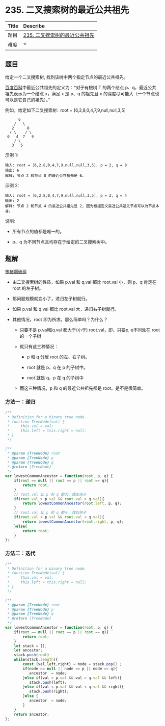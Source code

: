 # 235. 二叉搜索树的最近公共祖先

| Title | Describe                                                                                         |
| :---- | :----------------------------------------------------------------------------------------------- |
| 题目  | [235. 二叉搜索树的最近公共祖先](https://leetcode-cn.com/problems/lowest-common-ancestor-of-a-binary-search-tree/) |
| 难度  | ⭐                                                                                            |

## 题目

给定一个二叉搜索树, 找到该树中两个指定节点的最近公共祖先。

[百度百科](https://baike.baidu.com/item/%E6%9C%80%E8%BF%91%E5%85%AC%E5%85%B1%E7%A5%96%E5%85%88/8918834?fr=aladdin)中最近公共祖先的定义为：“对于有根树 T 的两个结点 p、q，最近公共祖先表示为一个结点 x，满足 x 是 p、q 的祖先且 x 的深度尽可能大（一个节点也可以是它自己的祖先）。”

例如，给定如下二叉搜索树:  root = [6,2,8,0,4,7,9,null,null,3,5]

```
      6
    /   \
   2      8
  / \    / \
 0   4  7   9
    / \
   3   5
 ```

示例 1:

```
输入: root = [6,2,8,0,4,7,9,null,null,3,5], p = 2, q = 8
输出: 6
解释: 节点 2 和节点 8 的最近公共祖先是 6。
```

示例 2:

```
输入: root = [6,2,8,0,4,7,9,null,null,3,5], p = 2, q = 4
输出: 2
解释: 节点 2 和节点 4 的最近公共祖先是 2, 因为根据定义最近公共祖先节点可以为节点本身。
```

说明:

- 所有节点的值都是唯一的。

- p、q 为不同节点且均存在于给定的二叉搜索树中。

## 题解

[笨猪爆破组](https://leetcode-cn.com/u/xiao_ben_zhu/)

- 由二叉搜索树的性质，如果 p.val 和 q.val 都比 root.val 小，则 p、q 肯定在 root 的左子树。

- 那问题规模就变小了，递归左子树就行。

- 如果 p.val 和 q.val 都比 root.val 大，递归右子树就行。

- 其他情况，root 即为所求。那么简单吗？为什么？

    - 只要不是 p.val和q.val 都大于(小于) root.val，即，只要p, q不同处在 root 的一个子树

    - 就只有这三种情况：

        - p 和 q 分居 root 的左、右子树。

        - root 就是 p，q 在 p 的子树中。

        - root 就是 q，p 在 q 的子树中

    - 而这三种情况，p 和 q 的最近公共祖先都是 root。是不是很简单。

### 方法一：递归

```js
/**
 * Definition for a binary tree node.
 * function TreeNode(val) {
 *     this.val = val;
 *     this.left = this.right = null;
 * }
 */

/**
 * @param {TreeNode} root
 * @param {TreeNode} p
 * @param {TreeNode} q
 * @return {TreeNode}
 */
var lowestCommonAncestor = function(root, p, q) {
    if(root == null || root == p || root == q){
        return root;
    }
    // root.val 比 p 和 q 都大，找左孩子
    if(root.val > p.val && root.val > q.val){
        return lowestCommonAncestor(root.left, p, q);
    }
    // root.val 比 p 和 q 都小，找右孩子
    if(root.val < p.val && root.val < q.val){
        return lowestCommonAncestor(root.right, p, q);
    }else{
        return root;
    }
};
```

### 方法二：迭代

```js
/**
 * Definition for a binary tree node.
 * function TreeNode(val) {
 *     this.val = val;
 *     this.left = this.right = null;
 * }
 */

/**
 * @param {TreeNode} root
 * @param {TreeNode} p
 * @param {TreeNode} q
 * @return {TreeNode}
 */
var lowestCommonAncestor = function(root, p, q) {
    if(root == null || root == p || root == q){
        return root;
    }
    let stack = [];
    let ancestor;
    stack.push(root)
    while(stack.length){
        const {val,left,right} = node = stack.pop() ;
        if(node == null || node == p || node == q){
           ancestor  = node;
        }else if(val > p.val && val > q.val && left){
           stack.push(left);
        }else if(val < p.val && val < q.val && right){
           stack.push(right);
        }else {
           ancestor  = node;
        }
    }
    return ancestor;
};
```
